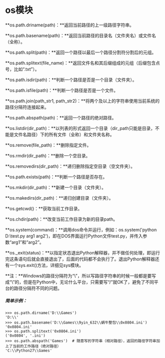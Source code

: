 # os模块

**os.path.driname\(path\)：**返回当前路径的上一级路径字符串。

**os.path.basename\(path\)：**返回当前路径的目录名（文件夹名）或文件名（全称）。

**os.path.split\(path\)：**返回一个路径以最后一个路径分割符分割后的元组。

**os.path.splitext\(file\_name\)：**返回文件名和其后缀组成的元组（后缀包含点号，比如“.txt”）。

**os.path.isdir\(path\)：**判断一个路径是否是一个目录（文件夹）。

**os.path.isfile\(path\)：**判断一个路径是否是一个文件。

**os.path.join\(path\_str1, path\_str2\)：**将两个及以上的字符串使用当前系统的路径分隔符连接起来。

**os.path.abspath\(path\)：**返回一个路径的绝对路径。

**os.listdir\(dir\_path\)：**以列表的形式返回一个目录（dir\_path只能是目录，不能是文件名路径）下的所有文件（全称）和文件夹名称。

**os.remove\(file\_path\)：**删除指定文件。

**os.rmdir\(dir\_path\)：**删除一个空目录。

**os.removedirs\(dir\_path\)：**递归删除指定空目录（空文件夹）。

**os.path.exists\(path\)：**判断一个路径是否存在。

**os.mkdir\(dir\_path\)：**新建一个目录（文件夹）。

**os.makedirs\(dir\_path\)：**递归创建目录（文件夹）。

**os.getcwd\(\)：**获取当前工作目录。

**os.chdir\(path\)：**改变当前工作目录为新的目录path。

**os.system\(command\)：**调用dos命令并运行，例如：os.system\('python D:\test.py arg1 arg2'\)，即在DOS界面运行Python文件test.py，并传入参数“arg1”和“arg2”。

**os.\_exit\(status\)：**以指定状态退出Python解释器，并不做任何处理，即运行完这条语句后就会直接退出了，后面的代码都不会执行了。退出Python解释器还有一个sys.exit\(\)方法，详细见sys模块。

**注：**Windows的路径分隔符为“\”，所以写路径字符串的时候一般都是要写成“\”的，但是在Python中，无论什么平台，只需要写“/”就OK了，避免了不同平台的路径分隔符不同的问题。

##### 简单示例：

```text
>>> os.path.dirname('D:\\Games')
'D:\\'
>>> os.path.basename('D:\\Games\\9yin_632\\蜗牛整包\\0x0804.ini')
'0x0804.ini'
>>> os.path.splitext('0x0804.ini')
('0x0804', '.ini')
>>> os.path.abspath('Games')  # 随意写的字符串（相对路径），返回的路径字符串加上了当前的工作路径（绝对路径）
'C:\\Python27\\Games'
```



